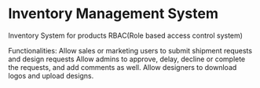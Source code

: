 # Inventory Management System
Inventory System for products RBAC(Role based access control system)

Functionalities:
Allow sales or marketing users to submit shipment requests and design requests
Allow admins to approve, delay, decline or complete the requests, and add comments as well.
Allow designers to download logos and upload designs.


